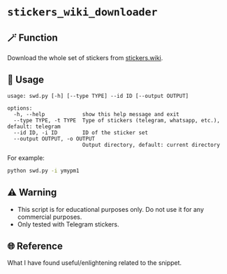 # `stickers_wiki_downloader`

## 🪄 Function

Download the whole set of stickers from [stickers.wiki](https://stickers.wiki/).

## 📖 Usage

```text
usage: swd.py [-h] [--type TYPE] --id ID [--output OUTPUT]

options:
  -h, --help            show this help message and exit
  --type TYPE, -t TYPE  Type of stickers (telegram, whatsapp, etc.), default: telegram
  --id ID, -i ID        ID of the sticker set
  --output OUTPUT, -o OUTPUT
                        Output directory, default: current directory
```

For example:

```bash
python swd.py -i ymypm1
```

## ⚠️ Warning

- This script is for educational purposes only. Do not use it for any commercial purposes.
- Only tested with Telegram stickers.

## 🌐 Reference

What I have found useful/enlightening related to the snippet.
